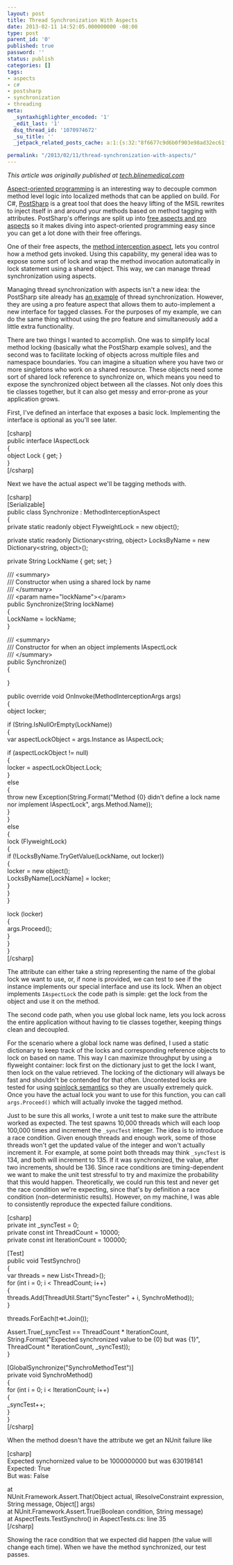 ```yaml
---
layout: post
title: Thread Synchronization With Aspects
date: 2013-02-11 14:52:05.000000000 -08:00
type: post
parent_id: '0'
published: true
password: ''
status: publish
categories: []
tags:
- aspects
- c#
- postsharp
- synchronization
- threading
meta:
  _syntaxhighlighter_encoded: '1'
  _edit_last: '1'
  dsq_thread_id: '1070974672'
  _su_title: ''
  _jetpack_related_posts_cache: a:1:{s:32:"8f6677c9d6b0f903e98ad32ec61f8deb";a:2:{s:7:"expires";i:1558136896;s:7:"payload";a:3:{i:0;a:1:{s:2:"id";i:4394;}i:1;a:1:{s:2:"id";i:738;}i:2;a:1:{s:2:"id";i:383;}}}}

permalink: "/2013/02/11/thread-synchronization-with-aspects/"
---
```

_This article was originally published at [tech.blinemedical.com](http://tech.blinemedical.com/thread-synchronization-with-aspects/)_

[Aspect-oriented programming](http://onjava.com/pub/a/onjava/2004/01/14/aop.html) is an interesting way to decouple common method level logic into localized methods that can be applied on build. For C#, [PostSharp](http://www.sharpcrafters.com/) is a great tool that does the heavy lifting of the MSIL rewrites to inject itself in and around your methods based on method tagging with attributes. PostSharp's offerings are split up into [free aspects and pro aspects](http://www.sharpcrafters.com/postsharp/features) so it makes diving into aspect-oriented programming easy since you can get a lot done with their free offerings.

One of their free aspects, the [method interception aspect](http://doc.sharpcrafters.com/postsharp-2.1/##PostSharp-2.1.chm/html/T_PostSharp_Aspects_MethodInterceptionAspect.htm), lets you control how a method gets invoked. Using this capability, my general idea was to expose some sort of lock and wrap the method invocation automatically in lock statement using a shared object. This way, we can manage thread synchronization using aspects.

Managing thread synchronization with aspects isn't a new idea: the PostSharp site already has [an example](http://www.sharpcrafters.com/solutions/locking) of thread synchronization. However, they are using a pro feature aspect that allows them to auto-implement a new interface for tagged classes. For the purposes of my example, we can do the same thing without using the pro feature and simultaneously add a little extra functionality.

There are two things I wanted to accomplish. One was to simplify local method locking (basically what the PostSharp example solves), and the second was to facilitate locking of objects across multiple files and namespace boundaries. You can imagine a situation where you have two or more singletons who work on a shared resource. These objects need some sort of shared lock reference to synchronize on, which means you need to expose the synchronized object between all the classes. Not only does this tie classes together, but it can also get messy and error-prone as your application grows.

First, I've defined an interface that exposes a basic lock. Implementing the interface is optional as you'll see later.

[csharp]  
public interface IAspectLock  
{  
 object Lock { get; }  
}  
[/csharp]

Next we have the actual aspect we'll be tagging methods with.

[csharp]  
[Serializable]  
public class Synchronize : MethodInterceptionAspect  
{  
 private static readonly object FlyweightLock = new object();

private static readonly Dictionary\<string, object\> LocksByName = new Dictionary\<string, object\>();

private String LockName { get; set; }

/// \<summary\>  
 /// Constructor when using a shared lock by name  
 /// \</summary\>  
 /// \<param name="lockName"\>\</param\>  
 public Synchronize(String lockName)  
 {  
 LockName = lockName;  
 }

/// \<summary\>  
 /// Constructor for when an object implements IAspectLock  
 /// \</summary\>  
 public Synchronize()  
 {

}

public override void OnInvoke(MethodInterceptionArgs args)  
 {  
 object locker;

if (String.IsNullOrEmpty(LockName))  
 {  
 var aspectLockObject = args.Instance as IAspectLock;

if (aspectLockObject != null)  
 {  
 locker = aspectLockObject.Lock;  
 }  
 else  
 {  
 throw new Exception(String.Format("Method {0} didn't define a lock name nor implement IAspectLock", args.Method.Name));  
 }  
 }  
 else  
 {  
 lock (FlyweightLock)  
 {  
 if (!LocksByName.TryGetValue(LockName, out locker))  
 {  
 locker = new object();  
 LocksByName[LockName] = locker;  
 }  
 }  
 }

lock (locker)  
 {  
 args.Proceed();  
 }  
 }  
}  
[/csharp]

The attribute can either take a string representing the name of the global lock we want to use, or, if none is provided, we can test to see if the instance implements our special interface and use its lock. When an object implements `IAspectLock` the code path is simple: get the lock from the object and use it on the method.

The second code path, when you use global lock name, lets you lock across the entire application without having to tie classes together, keeping things clean and decoupled.

For the scenario where a global lock name was defined, I used a static dictionary to keep track of the locks and corresponding reference objects to lock on based on name. This way I can maximize throughput by using a flyweight container: lock first on the dictionary just to get the lock I want, then lock on the value retrieved. The locking of the dictionary will always be fast and shouldn't be contended for that often. Uncontested locks are tested for using [spinlock semantics](http://tech.blinemedical.com/inter-process-locking/) so they are usually extremely quick. Once you have the actual lock you want to use for this function, you can call `args.Proceed()` which will actually invoke the tagged method.

Just to be sure this all works, I wrote a unit test to make sure the attribute worked as expected. The test spawns 10,000 threads which will each loop 100,000 times and increment the `_syncTest` integer. The idea is to introduce a race condition. Given enough threads and enough work, some of those threads won't get the updated value of the integer and won't actually increment it. For example, at some point both threads may think `_syncTest` is 134, and both will increment to 135. If it was synchronized, the value, after two increments, should be 136. Since race conditions are timing-dependent we want to make the unit test stressful to try and maximize the probability that this would happen. Theoretically, we could run this test and never get the race condition we're expecting, since that's by definition a race condition (non-deterministic results). However, on my machine, I was able to consistently reproduce the expected failure conditions.

[csharp]  
private int \_syncTest = 0;  
private const int ThreadCount = 10000;  
private const int IterationCount = 100000;

[Test]  
public void TestSynchro()  
{  
 var threads = new List\<Thread\>();  
 for (int i = 0; i \< ThreadCount; i++)  
 {  
 threads.Add(ThreadUtil.Start("SyncTester" + i, SynchroMethod));  
 }

threads.ForEach(t=\>t.Join());

Assert.True(\_syncTest == ThreadCount \* IterationCount,  
 String.Format("Expected synchronized value to be {0} but was {1}", ThreadCount \* IterationCount, \_syncTest));  
}

[GlobalSynchronize("SynchroMethodTest")]  
private void SynchroMethod()  
{  
 for (int i = 0; i \< IterationCount; i++)  
 {  
 \_syncTest++;  
 }  
}  
[/csharp]

When the method doesn't have the attribute we get an NUnit failure like

[csharp]  
 Expected synchornized value to be 1000000000 but was 630198141  
 Expected: True  
 But was: False

at NUnit.Framework.Assert.That(Object&nbsp;actual,&nbsp;IResolveConstraint&nbsp;expression,&nbsp;String&nbsp;message,&nbsp;Object[]&nbsp;args)  
 at NUnit.Framework.Assert.True(Boolean&nbsp;condition,&nbsp;String&nbsp;message)  
 at AspectTests.TestSynchro() in AspectTests.cs: line 35  
[/csharp]

Showing the race condition that we expected did happen (the value will change each time). When we have the method synchronized, our test passes.

